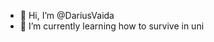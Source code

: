 - 👋 Hi, I’m @DariusVaida
- 🌱 I’m currently learning how to survive in uni

<!---
DariusVaida/DariusVaida is a ✨ special ✨ repository because its `README.md` (this file) appears on your GitHub profile.
You can click the Preview link to take a look at your changes.
--->
